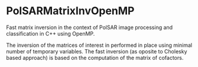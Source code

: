 # PolSARMatrixInvOpenMP
Fast matrix inversion in the context of PolSAR image processing and classification in C++ using OpenMP.

The inversion of the matrices of interest in performed in place using minimal number of temporary variables. 
The fast inversion (as oposite to Cholesky based approach) is based on the computation of the matrix of cofactors.
